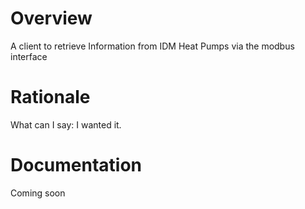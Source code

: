 # Overview
A client to retrieve Information from IDM Heat Pumps via the modbus interface 

# Rationale
What can I say: I wanted it.

# Documentation
Coming soon
 
